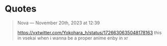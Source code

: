 # Quotes

> Nova — November 20th, 2023 at 12:39
>
> https://vxtwitter.com/Yokohara_h/status/1726630635048178163
> this in vsekai when
> i wanna be a proper anime enby in xr